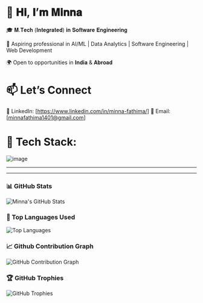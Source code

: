 # 👋 𝐇𝐢, 𝐈’𝐦 𝐌𝐢𝐧𝐧𝐚

🎓 𝐌.𝐓𝐞𝐜𝐡 (𝐈𝐧𝐭𝐞𝐠𝐫𝐚𝐭𝐞𝐝) 𝐢𝐧 𝐒𝐨𝐟𝐭𝐰𝐚𝐫𝐞 𝐄𝐧𝐠𝐢𝐧𝐞𝐞𝐫𝐢𝐧𝐠

💼 Aspiring professional in AI/ML | Data Analytics | Software Engineering | Web Development
 
🌍 Open to opportunities in 𝐈𝐧𝐝𝐢𝐚 & 𝐀𝐛𝐫𝐨𝐚𝐝



# 📫 Let’s Connect

🔗 LinkedIn: [https://www.linkedin.com/in/minna-fathima/]
📧 Email: [minnafathima1401@gmail.com]
      

# 🔧 Tech Stack:

![image](https://github.com/user-attachments/assets/4b0fb056-64c5-4383-b0b4-9689de1a0a97)


---

---

### 📊 GitHub Stats

![Minna's GitHub Stats](https://github-readme-stats.vercel.app/api?username=MinnaFathima&show_icons=true&theme=tokyonight)

### 🧠 Top Languages Used 

![Top Languages](https://github-readme-stats.vercel.app/api/top-langs/?username=MinnaFathima&layout=compact&theme=tokyonight)


### 📈 Github Contribution Graph

![GitHub Contribution Graph](https://github-readme-activity-graph.vercel.app/graph?username=MinnaFathima&theme=tokyo-night)

### 🏆 GitHub Trophies

![GitHub Trophies](https://github-profile-trophy.vercel.app/?username=MinnaFathima&theme=monokai)
